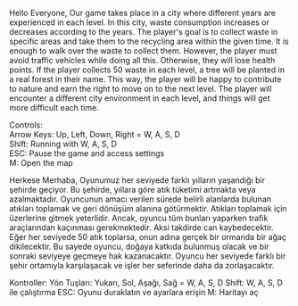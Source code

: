 Hello Everyone,
   Our game takes place in a city where different years are experienced in each level.
In this city, waste consumption increases or decreases according to the years. 
   The player's goal is to collect waste in specific areas and take them to the recycling area within the given time. 
It is enough to walk over the waste to collect them.
 However, the player must avoid traffic vehicles while doing all this.
Otherwise, they will lose health points. If the player collects 50 waste in each level, a tree will be planted in a real forest in their name. 
This way, the player will be happy to contribute to nature and earn the right to move on to the next level. 
The player will encounter a different city environment in each level, and things will get more difficult each time.

Controls:                                              
Arrow Keys: Up, Left, Down, Right = W, A, S, D         
Shift: Running with W, A, S, D                         
ESC: Pause the game and access settings              
M: Open the map               
                                                                                 
Herkese Merhaba,
   Oyunumuz her seviyede farklı yılların yaşandığı bir şehirde geçiyor.
Bu şehirde, yıllara göre atık tüketimi artmakta veya azalmaktadır. 
   Oyuncunun amacı verilen sürede belirli alanlarda bulunan atıkları toplamak ve geri dönüşüm alanına götürmektir.
Atıkları toplamak için üzerlerine gitmek yeterlidir.
Ancak, oyuncu tüm bunları yaparken trafik araçlarından kaçınması gerekmektedir. Aksi takdirde can kaybedecektir. 
Eğer her seviyede 50 atık toplarsa, onun adına gerçek bir ormanda bir ağaç dikilecektir. 
Bu sayede oyuncu, doğaya katkıda bulunmuş olacak ve bir sonraki seviyeye geçmeye hak kazanacaktır. 
Oyuncu her seviyede farklı bir şehir ortamıyla karşılaşacak ve işler her seferinde daha da zorlaşacaktır.

Kontroller:
Yön Tuşları: Yukarı, Sol, Aşağı, Sağ = W, A, S, D
Shift: W, A, S, D ile çalıştırma
ESC: Oyunu duraklatın ve ayarlara erişin
M: Haritayı aç
